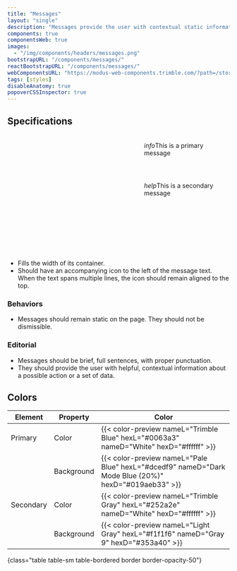 ```yaml
---
title: "Messages"
layout: "single"
description: "Messages provide the user with contextual static information. They have a lower priority than an alert."
components: true
componentsWeb: true
images:
  - "/img/components/headers/messages.png"
bootstrapURL: "/components/messages/"
reactBootstrapURL: "/components/messages/"
webComponentsURL: "https://modus-web-components.trimble.com/?path=/story/components-message--default"
tags: [styles]
disableAnatomy: true
popoverCSSInspector: true
---
```


## Specifications

<div
  class="example d-flex flex-column bg-secondary pt-5 pe-2 mx-auto border border-opacity-10 mb-3"
  style="padding-left: 310px !important; --bs-bg-opacity: 0.03; min-height: 270px">
  <br />
  <div
    class="message message-primary align-items-center"
    data-bs-toggle="popover"
    data-bs-placement="left"
    data-bs-custom-class="popover-css-inspector"
    data-css-inspector-hide="margin">
    <i class="modus-icons notranslate me-1" aria-hidden="true">info</i>This is a
    primary message
  </div>
  <br />
  <div
    class="message message-secondary align-items-center"
    style="margin-top:40px;"
    data-bs-toggle="popover"
    data-bs-placement="left"
    data-bs-custom-class="popover-css-inspector"
    data-css-inspector-hide="b-radius font-size height margin padding">
    <i class="modus-icons notranslate me-1" aria-hidden="true">help</i>This is a
    secondary message
  </div>
</div>

- Fills the width of its container.
- Should have an accompanying icon to the left of the message text. When the text spans multiple lines, the icon should remain aligned to the top.

### Behaviors

- Messages should remain static on the page. They should not be dismissible.

### Editorial

- Messages should be brief, full sentences, with proper punctuation.
- They should provide the user with helpful, contextual information about a possible action or a set of data.

## Colors

<!-- prettier-ignore-start -->
| Element   | Property   | Color                                                                                                |
| --------- | ---------- | ---------------------------------------------------------------------------------------------------- |
| Primary   | Color      | {{< color-preview nameL="Trimble Blue" hexL="#0063a3" nameD="White" hexD="#ffffff" >}}               |
|           | Background | {{< color-preview nameL="Pale Blue" hexL="#dcedf9" nameD="Dark Mode Blue (20%)" hexD="#019aeb33" >}} |
| Secondary | Color      | {{< color-preview nameL="Trimble Gray" hexL="#252a2e" nameD="White" hexD="#ffffff" >}}               |
|           | Background | {{< color-preview nameL="Light Gray" hexL="#f1f1f6" nameD="Gray 9" hexD="#353a40" >}}                |
{class="table table-sm table-bordered border border-opacity-50"}
<!-- prettier-ignore-end -->
